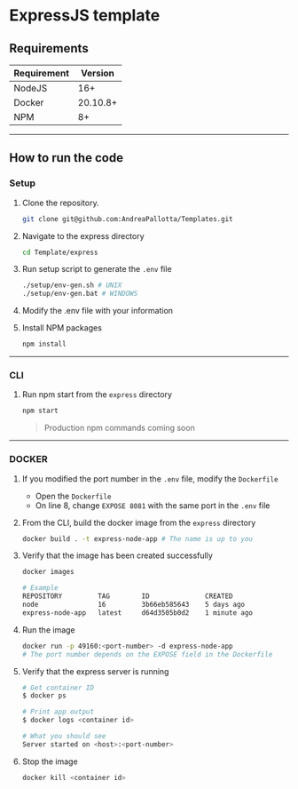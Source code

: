 # ExpressJS template

## Requirements

| Requirement | Version  |
|-------------|----------|
| NodeJS      | 16+      |
| Docker      | 20.10.8+ |
| NPM         | 8+       |

---

## How to run the code

### Setup

1. Clone the repository.

    ```bash
    git clone git@github.com:AndreaPallotta/Templates.git
    ```

2. Navigate to the express directory

    ```bash
    cd Template/express
    ```

3. Run setup script to generate the `.env` file

    ```bash
    ./setup/env-gen.sh # UNIX
    ./setup/env-gen.bat # WINDOWS
    ```

4. Modify the .env file with your information

5. Install NPM packages

    ```bash
    npm install
    ```

---

### CLI

1. Run npm start from the `express` directory

    ```bash
    npm start
    ```

    > Production npm commands coming soon

---

### DOCKER

1. If you modified the port number in the `.env` file, modify the `Dockerfile`

    - Open the `Dockerfile`
    - On line 8, change `EXPOSE 8081` with the same port in the `.env` file

2. From the CLI, build the docker image from the `express` directory

    ```bash
    docker build . -t express-node-app # The name is up to you
    ```

3. Verify that the image has been created successfully

    ```bash
    docker images

    # Example
    REPOSITORY         TAG        ID              CREATED
    node               16         3b66eb585643    5 days ago
    express-node-app   latest     d64d3505b0d2    1 minute ago
    ```

4. Run the image

    ```bash
    docker run -p 49160:<port-number> -d express-node-app
    # The port number depends on the EXPOSE field in the Dockerfile
    ```

5. Verify that the express server is running

    ```bash
    # Get container ID
    $ docker ps

    # Print app output
    $ docker logs <container id>

    # What you should see
    Server started on <host>:<port-number>
    ```

6. Stop the image

    ```bash
    docker kill <container id>
    ```
